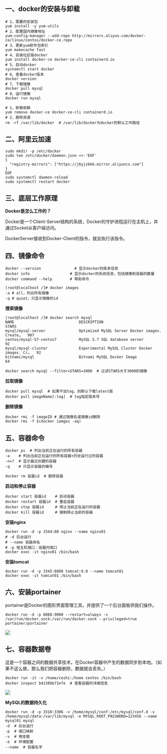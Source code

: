 ## 一、docker的安装与卸载

~~~shell
# 1、需要的安装包
yum install -y yum-utils
# 2、配置国内镜像地址
yum-config-manager --add-repo http://mirrors.aliyun.com/docker-ce/linux/centos/docker-ce.repo
# 3、更新yum软件包索引
yum makecache fast
# 4、安装社区版docker
yum install docker-ce docker-ce-cli containerd.io
# 5、启动docker
systemctl start docker
# 6、查看docker版本
docker version
# 7、下载镜像
docker pull mysql
# 8、运行镜像
docker run mysql
~~~

~~~shell
# 1、卸载依赖
yum remove docker-ce docker-ce-cli containerd.io
# 2、删除资源
rm -rf /var/lib/docker  # /var/lib/docker为docker的默认工作路径
~~~

## 二、阿里云加速

~~~shell
sudo mkdir -p /etc/docker
sudo tee /etc/docker/daemon.json <<-'EOF'
{
  "registry-mirrors": ["https://j6yjzbk6.mirror.aliyuncs.com"]
}
EOF
sudo systemctl daemon-reload
sudo systemctl restart docker
~~~

## 三、底层工作原理

**Docker是怎么工作的？**

Docker是一个Client-Server结构的系统，Docker的守护进程运行在主机上，并通过Socket从客户端访问。

DockerServer接收到Docker-Client的指令，就会执行该指令。

## 四、镜像命令

~~~shell
docker --version               # 显示docker的版本信息
docker info					 # 显示docker的系统信息，包括镜像和容器的数量
docker command --help		 # 帮助命令
~~~

~~~shell
[root@localhost /]# docker images
-a # all，列出所有镜像
-q # quiet，只显示镜像的id
~~~

**搜索镜像** 

~~~shell
[root@localhost /]# docker search mysql
NAME                             DESCRIPTION                                     STARS   
mysql/mysql-server               Optimized MySQL Server Docker images. Create…   907     
centos/mysql-57-centos7          MySQL 5.7 SQL database server                   92
mysql/mysql-cluster              Experimental MySQL Cluster Docker images. Cr…   92
bitnami/mysql                    Bitnami MySQL Docker Image                      64       

docker search mysql --filter=STARS=3000  # 过滤STARS大于3000的镜像
~~~

**拉取镜像** 

~~~shell
docker pull mysql  # 如果不加tag，则默认下载latest版
docker pull imageName[:tag]  # tag指定版本号
~~~

**删除镜像** 

~~~shell
docker rmi -f imageID # 通过镜像名或镜像id删除
docker rmi -f $(docker iamges -aq)
~~~

## 五、容器命令

~~~shell
docker ps  # 列出当前正在运行的所有容器
-a    # 列出当前正在运行的所有容器+历史运行过的容器
-n=?  # 显示最近创建的容器
-q    # 只显示容器的编号

docker rm 容器id  # 删除容器
~~~

**启动和停止容器** 

~~~shell
docker start 容器id	 # 启动容器
docker restart 容器id	 # 重启容器
docker stop 容器id	 # 停止当前正在运行的容器
docker kill 容器id	 # 强制停止当前的容器
~~~

**安装nginx** 

~~~shell
docker run -d -p 3344:80 nginx --name nginx01
# -d 后台运行
# --name 容器命名
# -p 宿主机端口：容器内端口
docker exec -it nginx01 /bin/bash
~~~

**安装tomcat**           

~~~shell
docker run -d -p 3345:8080 tomcat:9.0 --name tomcat01
docker exec -it tomcat01 /bin/bash
~~~

## 六、安装portainer

portainer是Docker的图形界面管理工具，并提供了一个后台面板供我们操作。

~~~shell
docker run -d -p 8088:9000 --restart=always -v /var/run/docker.sock:/var/run/docker.sock --privileged=true portainer/portainer
~~~

![](D:\学习天地\学习笔记\docker.assets\QQ截图20220303222240.png)

## 七、容器数据卷

这是一个容器之间的数据共享技术。在Docker容器中产生的数据同步到本地。（如果不这么做，那么我们把容器删除，数据就会丢失。）

~~~shell
docker run -it -v /home/ceshi:/home centos /bin/bash
docker inspect b4138bb71efe  # 查看容器的详细信息
~~~

![](D:\学习天地\学习笔记\docker.assets\QQ截图20220304104527.png)

**MySQL的数据持久化**

~~~shell
docker run -d -p 3310:3306 -v /home/mysql/conf:/etc/mysql/conf.d -v /home/mysql/data:/var/lib/mysql -e MYSQL_ROOT_PASSWORD=123456 --name mysql01 mysql
-d  # 后台运行
-p  # 端口映射
-v  # 卷挂载
-e  # 环境配置
--name  # 容器名字
~~~

